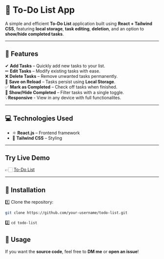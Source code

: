 # 📝 To-Do List App 

A simple and efficient **To-Do List** application built using **React + Tailwind CSS**, featuring **local storage**, **task editing**, **deletion**, and an option to **show/hide completed tasks**.

---

## 🌟 Features

✔ **Add Tasks** – Quickly add new tasks to your list.  
✏ **Edit Tasks** – Modify existing tasks with ease.  
❌ **Delete Tasks** – Remove unwanted tasks permanently.  
🔄 **Save on Reload** – Tasks persist using **Local Storage**.  
✅ **Mark as Completed** – Check off tasks when finished.  
👀 **Show/Hide Completed** – Filter tasks with a single toggle.  
💡**Responsive** - View in any device with full functionalites.

---

## 💻 Technologies Used

- ⚛ **React.js** – Frontend framework  
- 🎨 **Tailwind CSS** – Styling
  
---

## Try Live Demo

👉🏻 [To-Do List](https://todo-omghare.vercel.app/)

---

## 🔧 Installation

1️⃣ Clone the repository:

```sh
git clone https://github.com/your-username/todo-list.git
```

2️⃣ ``` cd todo-list ```

## 🚀 Usage
If you want the **source code**, feel free to **DM me** or **open an issue**!  
